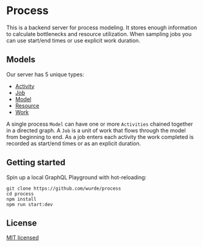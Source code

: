 # Process

This is a backend server for process modeling. It stores enough information to calculate bottlenecks and resource utilization. When sampling jobs you can use start/end times or use explicit work duration.

## Models

Our server has 5 unique types:

- [Activity](./server/models/Activity.ts)
- [Job](./server/models/Job.ts)
- [Model](./server/models/Model.ts)
- [Resource](./server/models/Resource.ts)
- [Work](./server/models/Work.ts)

A single process `Model` can have one or more `Activities` chained together in a directed graph. A `Job` is a unit of work that flows through the model from beginning to end. As a job enters each activity the work completed is recorded as start/end times or as an explicit duration.

## Getting started

Spin up a local GraphQL Playground with hot-reloading:

```
git clone https://github.com/wurde/process
cd process
npm install
npm run start:dev
```

## License

[MIT licensed](./LICENSE)
